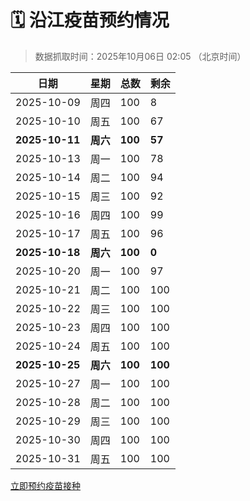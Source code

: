 # 🗓️ 沿江疫苗预约情况

> 数据抓取时间：2025年10月06日 02:05 （北京时间）

| 日期 | 星期 | 总数 | 剩余 |
|------|------|------|------|
| 2025-10-09 | 周四 | 100 | 8 |
| 2025-10-10 | 周五 | 100 | 67 |
| **2025-10-11** | **周六** | **100** | **57** |
| 2025-10-13 | 周一 | 100 | 78 |
| 2025-10-14 | 周二 | 100 | 94 |
| 2025-10-15 | 周三 | 100 | 92 |
| 2025-10-16 | 周四 | 100 | 99 |
| 2025-10-17 | 周五 | 100 | 96 |
| **2025-10-18** | **周六** | **100** | **0** |
| 2025-10-20 | 周一 | 100 | 97 |
| 2025-10-21 | 周二 | 100 | 100 |
| 2025-10-22 | 周三 | 100 | 100 |
| 2025-10-23 | 周四 | 100 | 100 |
| 2025-10-24 | 周五 | 100 | 100 |
| **2025-10-25** | **周六** | **100** | **100** |
| 2025-10-27 | 周一 | 100 | 100 |
| 2025-10-28 | 周二 | 100 | 100 |
| 2025-10-29 | 周三 | 100 | 100 |
| 2025-10-30 | 周四 | 100 | 100 |
| 2025-10-31 | 周五 | 100 | 100 |


<div class="button-container">
<a class="btn" href="http://yfzweb.ishequ.net/#/login" target="_blank">立即预约疫苗接种</a>
</div>
